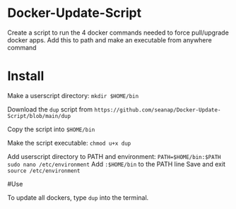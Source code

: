 # Docker-Update-Script
Create a script to run the 4 docker commands needed to force pull/upgrade docker apps.  Add this to path and make an executable from anywhere command

# Install

Make a userscript directory:
`mkdir $HOME/bin`

Download the `dup` script from `https://github.com/seanap/Docker-Update-Script/blob/main/dup`

Copy the script into `$HOME/bin`

Make the script executable:
`chmod u+x dup`

Add userscript directory to PATH and environment:
`PATH=$HOME/bin:$PATH
sudo nano /etc/environment`
Add `:$HOME/bin` to the PATH line
Save and exit
`source /etc/environment`

#Use

To update all dockers, type `dup` into the terminal.

